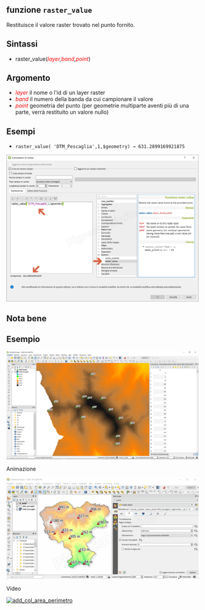 ## funzione `raster_value`

Restituisce il valore raster trovato nel punto fornito.

## Sintassi

* raster_value(_<span style="color:red;">layer</span>,<span style="color:red;">band</span>,<span style="color:red;">point</span>_)

## Argomento

* *<span style="color:red;">layer</span>* il nome o l'id di un layer raster
* *<span style="color:red;">band</span>* il numero della banda da cui campionare il valore
* *<span style="color:red;">point</span>* geometria del punto (per geometrie multiparte aventi più di una parte, verrà restituito un valore nullo)

## Esempi

*  `raster_value( 'DTM_Pescaglia',1,$geometry) → 631.2899169921875`
  
![](/img/rasters/raster_value1.png)

## Nota bene

## Esempio

![](/img/rasters/raster_value2.png)

Animazione

![](/img/rasters/raster_value.gif)

Video


[![add_col_area_perimetro](https://img.youtube.com/vi/lfb2DNm5Bjs/0.jpg)](https://www.youtube.com/watch?v=lfb2DNm5Bjs&t= "Esempio d'uso")
